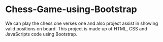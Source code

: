 # Chess-Game-using-Bootstrap
We can play the chess one verses one and also project assist in showing valid positions on board. This project is made up of HTML, CSS and JavaScripts code using Bootstrap.

